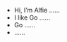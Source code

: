 - Hi, I’m Alfie ......
- I like Go ......
- Go ......
- ......
<!---
alfie71/alfie71 is a ✨ special ✨ repository because its `README.md` (this file) appears on your GitHub profile.
You can click the Preview link to take a look at your changes.
--->
